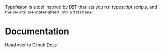Typefusion is a tool inspired by DBT that lets you run typescript scripts, and the results are materialized into a database.

# Documentation

Head over to [Github Docs](https://aniravi24.github.io/typefusion)
